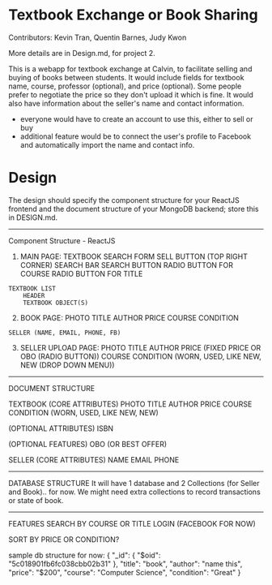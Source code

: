 # Textbook Exchange or Book Sharing

Contributors: Kevin Tran, Quentin Barnes, Judy Kwon

More details are in Design.md, for project 2.

This is a webapp for textbook exchange at Calvin, to facilitate selling and buying of books between students.
It would include fields for textbook name, course, professor (optional), and price (optional).
Some people prefer to negotiate the price so they don't upload it which is fine.
It would also have information about the seller's name and contact information.
  - everyone would have to create an account to use this, either to sell or buy
  - additional feature would be to connect the user's profile to Facebook and automatically import the name and contact info.

  # Design

  The design should specify the component structure for your ReactJS frontend and the document structure of your MongoDB backend; store this in DESIGN.md.

  ---
  Component Structure - ReactJS
  1. MAIN PAGE:
  	TEXTBOOK SEARCH FORM
  		SELL BUTTON (TOP RIGHT CORNER)
  		SEARCH BAR
  		SEARCH BUTTON
  		RADIO BUTTON FOR COURSE
  		RADIO BUTTON FOR TITLE

  	TEXTBOOK LIST
  		HEADER
  		TEXTBOOK OBJECT(S)

  2. BOOK PAGE:
  	PHOTO
  	TITLE
  	AUTHOR
  	PRICE
  	COURSE
  	CONDITION

  	SELLER (NAME, EMAIL, PHONE, FB)

  3. SELLER UPLOAD PAGE:
  	PHOTO
  	TITLE
  	AUTHOR
  	PRICE (FIXED PRICE OR OBO (RADIO BUTTON))
  	COURSE
  	CONDITION (WORN, USED, LIKE NEW, NEW (DROP DOWN MENU))
  ---
  DOCUMENT STRUCTURE

  TEXTBOOK
  (CORE ATTRIBUTES)
  	PHOTO
  	TITLE
  	AUTHOR
  	PRICE
  	COURSE
  	CONDITION (WORN, USED, LIKE NEW, NEW)

  (OPTIONAL ATTRIBUTES)
  	ISBN

  (OPTIONAL FEATURES)
  	OBO (OR BEST OFFER)

  SELLER
  (CORE ATTRIBUTES)
  	NAME
  	EMAIL
  	PHONE

  ---
  DATABASE STRUCTURE
  It will have 1 database and 2 Collections (for Seller and Book).. for now. We might need extra collections to record transactions or state of book.

  ---
  FEATURES
  SEARCH BY COURSE OR TITLE
  LOGIN (FACEBOOK FOR NOW)

  SORT BY PRICE OR CONDITION?

sample db structure for now:
  {
      "_id": {
          "$oid": "5c018901fb6fc038cbb02b31"
      },
      "title": "book",
      "author": "name this",
      "price": "$200",
      "course": "Computer Science",
      "condition": "Great"
  }
